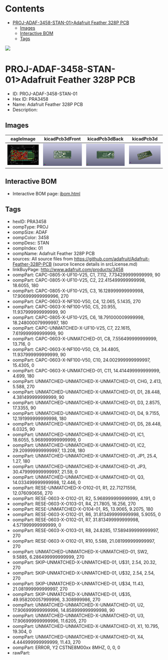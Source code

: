 



Contents
========

* [PROJ-ADAF-3458-STAN-01>Adafruit Feather 328P PCB](#proj-adaf-3458-stan-01adafruit-feather-328p-pcb)
	* [Images](#images)
	* [Interactive BOM](#interactive-bom)
	* [Tags](#tags)
  
![][im]
# PROJ-ADAF-3458-STAN-01>Adafruit Feather 328P PCB

- ID: PROJ-ADAF-3458-STAN-01
- Hex ID: PRA3458
- Name: Adafruit Feather 328P PCB
- Description: 

## Images
  
  

|eagleImage|kicadPcb3dFront|kicadPcb3dBack|kicadPcb3d|
| :---: | :---: | :---: | :---: |
|[![eagleImage](eagleImage_140.png)](eagleImage_600.png)|[![kicadPcb3dFront](kicadPcb3dFront_140.png)](kicadPcb3dFront_600.png)|[![kicadPcb3dBack](kicadPcb3dBack_140.png)](kicadPcb3dBack_600.png)|[![kicadPcb3d](kicadPcb3d_140.png)](kicadPcb3d_600.png)|

## Interactive BOM

- Interactive BOM page: [ibom.html](kicad/bom/ibom.html)

## Tags

- hexID: PRA3458
- oompType: PROJ
- oompSize: ADAF
- oompColor: 3458
- oompDesc: STAN
- oompIndex: 01
- oompName: Adafruit Feather 328P PCB
- sources: All source files from https://github.com/adafruit/Adafruit-Feather-328P-PCB (source licence details in srcLicense.md)
- linkBuyPage: http://www.adafruit.com/products/3458
- oompPart: CAPC-0805-X-UF10-V25, C1, 7.112, 7.734299999999999, 90
- oompPart: CAPC-0805-X-UF10-V25, C2, 22.415499999999998, 18.6055, 180
- oompPart: CAPC-0805-X-UF10-V25, C3, 16.128999999999998, 17.906999999999996, 270
- oompPart: CAPC-0603-X-NF100-V50, C4, 12.065, 5.1435, 270
- oompPart: CAPC-0603-X-NF100-V50, C5, 20.955, 11.937999999999999, 90
- oompPart: CAPC-0805-X-UF10-V25, C6, 18.791000009999998, 18.248000079999997, 180
- oompPart: CAPC-UNMATCHED-X-UF10-V25, C7, 22.1615, 7.619999999999999, 90
- oompPart: CAPC-0603-X-UNMATCHED-01, C8, 7.556499999999999, 13.716, 0
- oompPart: CAPC-0603-X-NF100-V50, C9, 34.4805, 11.937999999999999, 90
- oompPart: CAPC-0603-X-NF100-V50, C10, 24.002999999999997, 15.4305, 0
- oompPart: CAPC-0603-X-UNMATCHED-01, C11, 14.414499999999999, 4.699, 180
- oompPart: UNMATCHED-UNMATCHED-X-UNMATCHED-01, CHG, 2.413, 5.588, 270
- oompPart: UNMATCHED-UNMATCHED-X-UNMATCHED-01, D1, 28.448, 4.381499999999999, 90
- oompPart: UNMATCHED-UNMATCHED-X-UNMATCHED-01, D3, 2.8575, 17.3355, 90
- oompPart: UNMATCHED-UNMATCHED-X-UNMATCHED-01, D4, 9.7155, 12.191999999999998, 180
- oompPart: UNMATCHED-UNMATCHED-X-UNMATCHED-01, D5, 28.448, 6.0325, 90
- oompPart: UNMATCHED-UNMATCHED-X-UNMATCHED-01, IC1, 18.6055, 5.968999999999999, 0
- oompPart: UNMATCHED-UNMATCHED-X-UNMATCHED-01, IC2, 29.209999999999997, 13.208, 180
- oompPart: UNMATCHED-UNMATCHED-X-UNMATCHED-01, JP1, 25.4, 1.27, 180
- oompPart: UNMATCHED-UNMATCHED-X-UNMATCHED-01, JP3, 30.479999999999997, 21.59, 0
- oompPart: UNMATCHED-UNMATCHED-X-UNMATCHED-01, Q3, 14.033499999999998, 12.446, 0
- oompPart: RESE-UNMATCHED-X-O102-01, R1, 22.71271556, 12.076090656, 270
- oompPart: RESE-0603-X-O102-01, R2, 5.968999999999999, 4.191, 0
- oompPart: RESE-0603-X-O103-01, R4, 21.7805, 16.256, 270
- oompPart: RESE-UNMATCHED-X-O104-01, R5, 13.9065, 9.2075, 180
- oompPart: RESE-0603-X-O102-01, R6, 31.813499999999998, 5.9055, 0
- oompPart: RESE-0603-X-O102-01, R7, 31.813499999999998, 4.571999999999999, 0
- oompPart: RESE-0603-X-O103-01, R8, 24.8285, 17.589499999999997, 270
- oompPart: RESE-0603-X-O102-01, R10, 5.588, 21.081999999999997, 270
- oompPart: UNMATCHED-UNMATCHED-X-UNMATCHED-01, SW2, 9.5885, 6.286499999999999, 270
- oompPart: SKIP-UNMATCHED-X-UNMATCHED-01, U$31, 2.54, 20.32, 270
- oompPart: SKIP-UNMATCHED-X-UNMATCHED-01, U$32, 2.54, 2.54, 270
- oompPart: SKIP-UNMATCHED-X-UNMATCHED-01, U$34, 11.43, 21.081999999999997, 270
- oompPart: SKIP-UNMATCHED-X-UNMATCHED-01, U$35, 49.958200057999996, 3.308999986, 270
- oompPart: UNMATCHED-UNMATCHED-X-UNMATCHED-01, U2, 17.906999999999996, 14.858999999999998, 90
- oompPart: UNMATCHED-UNMATCHED-X-UNMATCHED-01, U3, 17.906999999999996, 11.6205, 270
- oompPart: UNMATCHED-UNMATCHED-X-UNMATCHED-01, X1, 10.795, 19.304, 0
- oompPart: UNMATCHED-UNMATCHED-X-UNMATCHED-01, X4, 4.444999999999999, 11.43, 270
- oompPart: ERROR, Y2 CSTNE8M00xx 8MHZ, 0, 0, 0
- rawPart: 



[im]: kicadPcb3d_450.png
